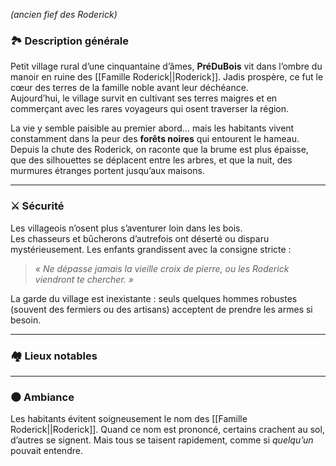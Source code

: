 
_(ancien fief des Roderick)_

### 🏞️ Description générale

Petit village rural d’une cinquantaine d’âmes, **PréDuBois** vit dans l’ombre du manoir en ruine des [[Famille Roderick||Roderick]]. Jadis prospère, ce fut le cœur des terres de la famille noble avant leur déchéance.  
Aujourd’hui, le village survit en cultivant ses terres maigres et en commerçant avec les rares voyageurs qui osent traverser la région.

La vie y semble paisible au premier abord… mais les habitants vivent constamment dans la peur des **forêts noires** qui entourent le hameau. Depuis la chute des Roderick, on raconte que la brume est plus épaisse, que des silhouettes se déplacent entre les arbres, et que la nuit, des murmures étranges portent jusqu’aux maisons.

---

### ⚔️ Sécurité

Les villageois n’osent plus s’aventurer loin dans les bois.  
Les chasseurs et bûcherons d’autrefois ont déserté ou disparu mystérieusement. Les enfants grandissent avec la consigne stricte :

> _« Ne dépasse jamais la vieille croix de pierre, ou les Roderick viendront te chercher. »_

La garde du village est inexistante : seuls quelques hommes robustes (souvent des fermiers ou des artisans) acceptent de prendre les armes si besoin.

---

### 🏘️ Lieux notables


---

### 🌑 Ambiance


Les habitants évitent soigneusement le nom des [[Famille Roderick||Roderick]]. Quand ce nom est prononcé, certains crachent au sol, d’autres se signent. Mais tous se taisent rapidement, comme si _quelqu’un_ pouvait entendre.